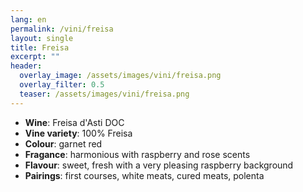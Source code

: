 ```yaml
---
lang: en 
permalink: /vini/freisa
layout: single
title: Freisa
excerpt: "" 
header:
  overlay_image: /assets/images/vini/freisa.png
  overlay_filter: 0.5
  teaser: /assets/images/vini/freisa.png
---
```


- **Wine**: Freisa d'Asti DOC
- **Vine variety**: 100% Freisa 
- **Colour**: garnet red 
- **Fragance**: harmonious with raspberry and rose scents 
- **Flavour**: sweet, fresh with a very pleasing raspberry background
- **Pairings**: first courses, white meats, cured meats, polenta
